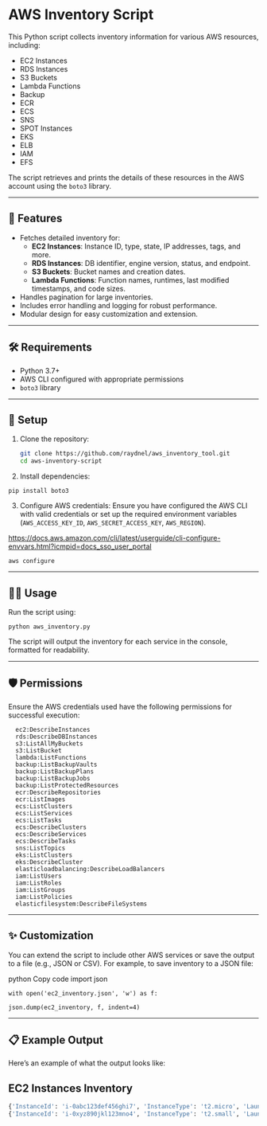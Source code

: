 # AWS Inventory Script

This Python script collects inventory information for various AWS resources, including:

- EC2 Instances
- RDS Instances
- S3 Buckets
- Lambda Functions
- Backup
- ECR
- ECS
- SNS
- SPOT Instances
- EKS
- ELB
- IAM
- EFS

The script retrieves and prints the details of these resources in the AWS account using the `boto3` library.

---

## 🚀 Features

- Fetches detailed inventory for:
  - **EC2 Instances**: Instance ID, type, state, IP addresses, tags, and more.
  - **RDS Instances**: DB identifier, engine version, status, and endpoint.
  - **S3 Buckets**: Bucket names and creation dates.
  - **Lambda Functions**: Function names, runtimes, last modified timestamps, and code sizes.
- Handles pagination for large inventories.
- Includes error handling and logging for robust performance.
- Modular design for easy customization and extension.

---

## 🛠 Requirements

- Python 3.7+
- AWS CLI configured with appropriate permissions
- `boto3` library

---

## 🔧 Setup

1. Clone the repository:

   ```bash
   git clone https://github.com/raydnel/aws_inventory_tool.git
   cd aws-inventory-script
   
2. Install dependencies:

`pip install boto3`

3. Configure AWS credentials: Ensure you have configured the AWS CLI with valid credentials or set up the required environment variables (`AWS_ACCESS_KEY_ID`, `AWS_SECRET_ACCESS_KEY`, `AWS_REGION`).

https://docs.aws.amazon.com/cli/latest/userguide/cli-configure-envvars.html?icmpid=docs_sso_user_portal

`aws configure`

---

## 🏃‍♂️ Usage

Run the script using:

`python aws_inventory.py`

The script will output the inventory for each service in the console, formatted for readability.

---

## 🛡 Permissions
Ensure the AWS credentials used have the following permissions for successful execution:

      ec2:DescribeInstances
      rds:DescribeDBInstances
      s3:ListAllMyBuckets
      s3:ListBucket
      lambda:ListFunctions
      backup:ListBackupVaults
      backup:ListBackupPlans
      backup:ListBackupJobs
      backup:ListProtectedResources
      ecr:DescribeRepositories
      ecr:ListImages
      ecs:ListClusters
      ecs:ListServices
      ecs:ListTasks
      ecs:DescribeClusters
      ecs:DescribeServices
      ecs:DescribeTasks
      sns:ListTopics
      eks:ListClusters
      eks:DescribeCluster
      elasticloadbalancing:DescribeLoadBalancers
      iam:ListUsers
      iam:ListRoles
      iam:ListGroups
      iam:ListPolicies
      elasticfilesystem:DescribeFileSystems

---
## ✨ Customization
You can extend the script to include other AWS services or save the output to a file (e.g., JSON or CSV). For example, to save inventory to a JSON file:

python
Copy code
import json

`with open('ec2_inventory.json', 'w') as f:`

   `json.dump(ec2_inventory, f, indent=4)`

---

## 📋 Example Output

Here’s an example of what the output looks like:

## EC2 Instances Inventory

   ```bash
{'InstanceId': 'i-0abc123def456ghi7', 'InstanceType': 't2.micro', 'LaunchTime': '2023-11-21 10:15:42', 'State': 'running', 'PrivateIpAddress': '10.0.0.1', 'PublicIpAddress': '54.210.123.45', 'Name': 'WebServer1'}
{'InstanceId': 'i-0xyz890jkl123mno4', 'InstanceType': 't2.small', 'LaunchTime': '2023-10-15 08:30:12', 'State': 'stopped', 'PrivateIpAddress': '10.0.0.2', 'PublicIpAddress': 'N/A', 'Name': 'DatabaseServer'}
